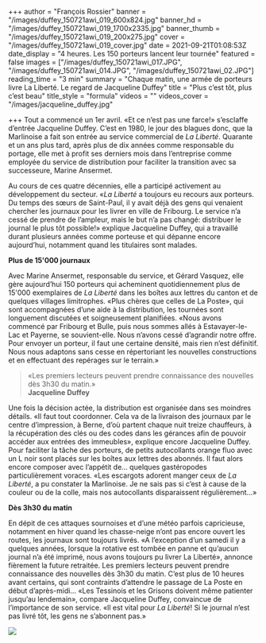 +++
author = "François Rossier"
banner = "/images/duffey_150721awi_019_600x824.jpg"
banner_hd = "/images/duffey_150721awi_019_1700x2335.jpg"
banner_thumb = "/images/duffey_150721awi_019_200x275.jpg"
cover = "/images/duffey_150721awi_019_cover.jpg"
date = 2021-09-21T01:08:53Z
date_display = "4 heures. Les 150 porteurs lancent leur tournée"
featured = false
images = ["/images/duffey_150721awi_017.JPG", "/images/duffey_150721awi_014.JPG", "/images/duffey_150721awi_02.JPG"]
reading_time = "3 min"
summary = "Chaque matin, une armée de porteurs livre La Liberté. Le regard de Jacqueline Duffey"
title = "Plus c’est tôt, plus c’est beau"
title_style = "formula"
videos = ""
videos_cover = "/images/jacqueline_duffey.jpg"

+++
Tout a commencé un 1er avril. «Et ce n’est pas une farce!» s’esclaffe d’entrée Jacqueline Duffey. C’est en 1980, le jour des blagues donc, que la Marlinoise a fait son entrée au service commercial de _La Liberté_. Quarante et un ans plus tard, après plus de dix années comme responsable du portage, elle met à profit ses derniers mois dans l’entreprise comme employée du service de distribution pour faciliter la transition avec sa successeure, Marine Ansermet.

Au cours de ces quatre décennies, elle a participé activement au développement du secteur. «_La Liberté_ a toujours eu recours aux porteurs. Du temps des sœurs de Saint-Paul, il y avait déjà des gens qui venaient chercher les journaux pour les livrer en ville de Fribourg. Le service n’a cessé de prendre de l’ampleur, mais le but n’a pas changé: distribuer le journal le plus tôt possible!» explique Jacqueline Duffey, qui a travaillé durant plusieurs années comme porteuse et qui dépanne encore aujourd’hui, notamment quand les titulaires sont malades.

**Plus de 15'000 journaux**

Avec Marine Ansermet, responsable du service, et Gérard Vasquez, elle gère aujourd’hui 150 porteurs qui acheminent quotidiennement plus de 15'000 exemplaires de _La Liberté_ dans les boîtes aux lettres du canton et de quelques villages limitrophes. «Plus chères que celles de La Poste», qui sont accompagnées d’une aide à la distribution, les tournées sont longuement discutées et soigneusement planifiées. «Nous avons commencé par Fribourg et Bulle, puis nous sommes allés à Estavayer-le-Lac et Payerne, se souvient-elle. Nous n’avons cessé d’agrandir notre offre. Pour envoyer un porteur, il faut une certaine densité, mais rien n’est définitif. Nous nous adaptons sans cesse en répertoriant les nouvelles constructions et en effectuant des repérages sur le terrain.»

> «Les premiers lecteurs peuvent prendre connaissance des nouvelles dès 3h30 du matin.»  
> **Jacqueline Duffey**

Une fois la décision actée, la distribution est organisée dans ses moindres détails. «Il faut tout coordonner. Cela va de la livraison des journaux par le centre d’impression, à Berne, d’où partent chaque nuit treize chauffeurs, à la récupération des clés ou des codes dans les gérances afin de pouvoir accéder aux entrées des immeubles», explique encore Jacqueline Duffey. Pour faciliter la tâche des porteurs, de petits autocollants orange fluo avec un L noir sont placés sur les boîtes aux lettres des abonnés. Il faut alors encore composer avec l’appétit de… quelques gastéropodes particulièrement voraces. «Les escargots adorent manger ceux de _La Liberté_, a pu constater la Marlinoise. Je ne sais pas si c’est à cause de la couleur ou de la colle, mais nos autocollants disparaissent régulièrement…»

**Dès 3h30 du matin**

En dépit de ces attaques sournoises et d’une météo parfois capricieuse, notamment en hiver quand les chasse-neige n’ont pas encore ouvert les routes, les journaux sont toujours livrés. «A l’exception d’un samedi il y a quelques années, lorsque la rotative est tombée en panne et qu’aucun journal n’a été imprimé, nous avons toujours pu livrer La Liberté», annonce fièrement la future retraitée. Les premiers lecteurs peuvent prendre connaissance des nouvelles dès 3h30 du matin. C’est plus de 10 heures avant certains, qui sont contraints d’attendre le passage de La Poste en début d’après-midi… «Les Tessinois et les Grisons doivent même patienter jusqu’au lendemain», compare Jacqueline Duffey, convaincue de l’importance de son service. «Il est vital pour _La Liberté_! Si le journal n’est pas livré tôt, les gens ne s’abonnent pas.»

![](/images/les_lecteurs.jpeg)